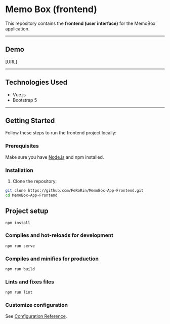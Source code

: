 # Memo Box (frontend)

This repository contains the **frontend (user interface)** for the MemoBox application.

---

## Demo

[URL]

---

## Technologies Used

- Vue.js
- Bootstrap 5

---

## Getting Started

Follow these steps to run the frontend project locally:

### Prerequisites

Make sure you have [Node.js](https://nodejs.org/) and npm installed.

### Installation

1. Clone the repository:

```bash
git clone https://github.com/FeRoRin/MemoBox-App-Frontend.git
cd MemoBox-App-Frontend
```
## Project setup
```
npm install
```

### Compiles and hot-reloads for development
```
npm run serve
```

### Compiles and minifies for production
```
npm run build
```

### Lints and fixes files
```
npm run lint
```

### Customize configuration
See [Configuration Reference](https://cli.vuejs.org/config/).
